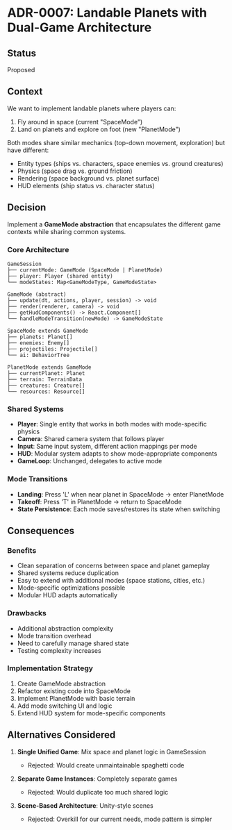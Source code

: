 # ADR-0007: Landable Planets with Dual-Game Architecture

## Status

Proposed

## Context

We want to implement landable planets where players can:

1. Fly around in space (current "SpaceMode")
2. Land on planets and explore on foot (new "PlanetMode")

Both modes share similar mechanics (top-down movement, exploration) but have different:

- Entity types (ships vs. characters, space enemies vs. ground creatures)
- Physics (space drag vs. ground friction)
- Rendering (space background vs. planet surface)
- HUD elements (ship status vs. character status)

## Decision

Implement a **GameMode abstraction** that encapsulates the different game contexts while sharing common systems.

### Core Architecture

```
GameSession
├── currentMode: GameMode (SpaceMode | PlanetMode)
├── player: Player (shared entity)
└── modeStates: Map<GameModeType, GameModeState>

GameMode (abstract)
├── update(dt, actions, player, session) -> void
├── render(renderer, camera) -> void
├── getHudComponents() -> React.Component[]
└── handleModeTransition(newMode) -> GameModeState

SpaceMode extends GameMode
├── planets: Planet[]
├── enemies: Enemy[]
├── projectiles: Projectile[]
└── ai: BehaviorTree

PlanetMode extends GameMode
├── currentPlanet: Planet
├── terrain: TerrainData
├── creatures: Creature[]
└── resources: Resource[]
```

### Shared Systems

- **Player**: Single entity that works in both modes with mode-specific physics
- **Camera**: Shared camera system that follows player
- **Input**: Same input system, different action mappings per mode
- **HUD**: Modular system adapts to show mode-appropriate components
- **GameLoop**: Unchanged, delegates to active mode

### Mode Transitions

- **Landing**: Press 'L' when near planet in SpaceMode → enter PlanetMode
- **Takeoff**: Press 'T' in PlanetMode → return to SpaceMode
- **State Persistence**: Each mode saves/restores its state when switching

## Consequences

### Benefits

- Clean separation of concerns between space and planet gameplay
- Shared systems reduce duplication
- Easy to extend with additional modes (space stations, cities, etc.)
- Mode-specific optimizations possible
- Modular HUD adapts automatically

### Drawbacks

- Additional abstraction complexity
- Mode transition overhead
- Need to carefully manage shared state
- Testing complexity increases

### Implementation Strategy

1. Create GameMode abstraction
2. Refactor existing code into SpaceMode
3. Implement PlanetMode with basic terrain
4. Add mode switching UI and logic
5. Extend HUD system for mode-specific components

## Alternatives Considered

1. **Single Unified Game**: Mix space and planet logic in GameSession
   - Rejected: Would create unmaintainable spaghetti code

2. **Separate Game Instances**: Completely separate games
   - Rejected: Would duplicate too much shared logic

3. **Scene-Based Architecture**: Unity-style scenes
   - Rejected: Overkill for our current needs, mode pattern is simpler
